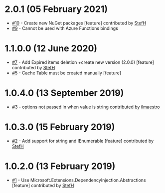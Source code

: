 # 2.0.1 (05 February 2021)
- [#10](https://github.com/StefH/DistributedCache.AzureTableStorage/pull/10) - Create new NuGet packages [feature] contributed by [StefH](https://github.com/StefH)
- [#9](https://github.com/StefH/DistributedCache.AzureTableStorage/issues/9) - Cannot be used with Azure Functions bindings

# 1.1.0.0 (12 June 2020)
- [#7](https://github.com/StefH/DistributedCache.AzureTableStorage/pull/7) - Add Expired items deletion +create new version (2.0.0) [feature] contributed by [StefH](https://github.com/StefH)
- [#5](https://github.com/StefH/DistributedCache.AzureTableStorage/issues/5) - Cache Table must be created manually [feature]

# 1.0.4.0 (13 September 2019)
- [#3](https://github.com/StefH/DistributedCache.AzureTableStorage/pull/3) - options not passed in when value is string contributed by [ilmaestro](https://github.com/ilmaestro)

# 1.0.3.0 (15 February 2019)
- [#2](https://github.com/StefH/DistributedCache.AzureTableStorage/pull/2) - Add support for string and IEnumerable [feature] contributed by [StefH](https://github.com/StefH)

# 1.0.2.0 (13 February 2019)
- [#1](https://github.com/StefH/DistributedCache.AzureTableStorage/pull/1) - Use Microsoft.Extensions.DependencyInjection.Abstractions [feature] contributed by [StefH](https://github.com/StefH)

